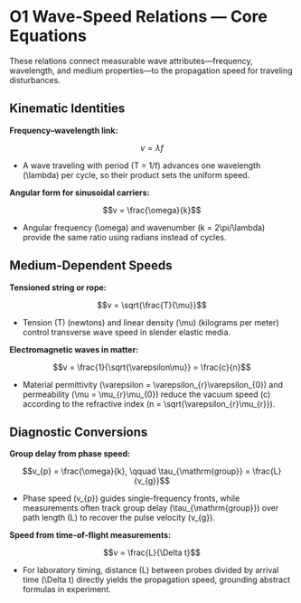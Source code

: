 # O1 Wave-Speed Relations — Core Equations

These relations connect measurable wave attributes—frequency, wavelength, and medium properties—to the propagation speed for traveling disturbances.

## Kinematic Identities
**Frequency–wavelength link:**

$$v = \lambda f$$

- A wave traveling with period \(T = 1/f\) advances one wavelength \(\lambda\) per cycle, so their product sets the uniform speed.

**Angular form for sinusoidal carriers:**

$$v = \frac{\omega}{k}$$

- Angular frequency \(\omega\) and wavenumber \(k = 2\pi/\lambda\) provide the same ratio using radians instead of cycles.

## Medium-Dependent Speeds
**Tensioned string or rope:**

$$v = \sqrt{\frac{T}{\mu}}$$

- Tension \(T\) (newtons) and linear density \(\mu\) (kilograms per meter) control transverse wave speed in slender elastic media.

**Electromagnetic waves in matter:**

$$v = \frac{1}{\sqrt{\varepsilon\mu}} = \frac{c}{n}$$

- Material permittivity \(\varepsilon = \varepsilon_{r}\varepsilon_{0}\) and permeability \(\mu = \mu_{r}\mu_{0}\) reduce the vacuum speed \(c\) according to the refractive index \(n = \sqrt{\varepsilon_{r}\mu_{r}}\).

## Diagnostic Conversions
**Group delay from phase speed:**

$$v_{p} = \frac{\omega}{k}, \qquad \tau_{\mathrm{group}} = \frac{L}{v_{g}}$$

- Phase speed \(v_{p}\) guides single-frequency fronts, while measurements often track group delay \(\tau_{\mathrm{group}}\) over path length \(L\) to recover the pulse velocity \(v_{g}\).

**Speed from time-of-flight measurements:**

$$v = \frac{L}{\Delta t}$$

- For laboratory timing, distance \(L\) between probes divided by arrival time \(\Delta t\) directly yields the propagation speed, grounding abstract formulas in experiment.
